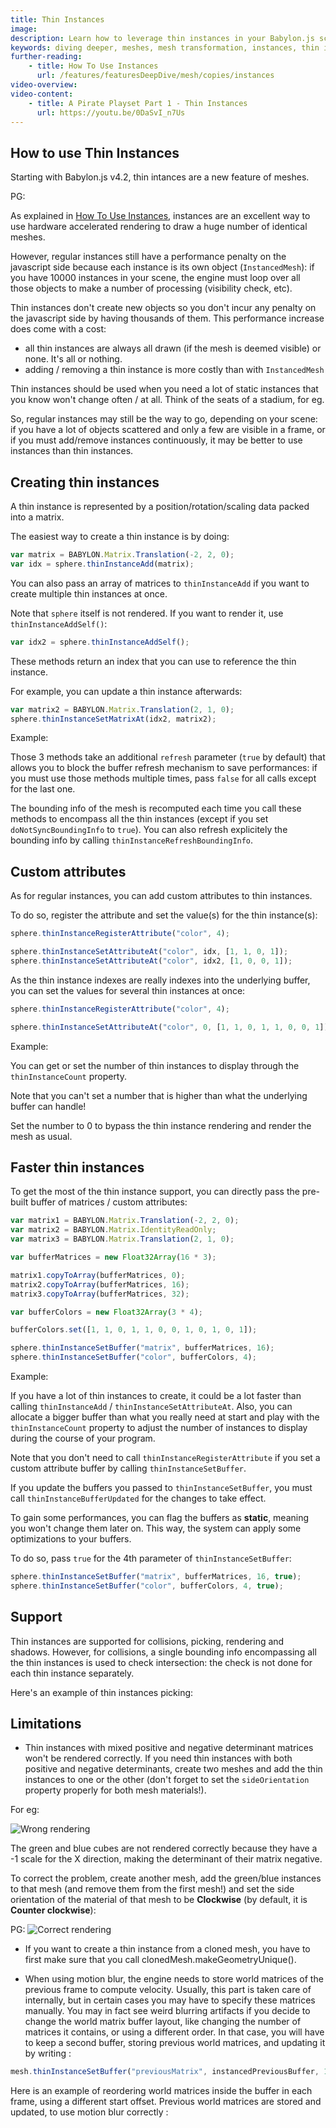 ```yaml
---
title: Thin Instances
image: 
description: Learn how to leverage thin instances in your Babylon.js scenes.
keywords: diving deeper, meshes, mesh transformation, instances, thin instances
further-reading:
    - title: How To Use Instances
      url: /features/featuresDeepDive/mesh/copies/instances
video-overview:
video-content:
    - title: A Pirate Playset Part 1 - Thin Instances
      url: https://youtu.be/0DaSvI_n7Us
---
```


## How to use Thin Instances
Starting with Babylon.js v4.2, thin intances are a new feature of meshes.

PG: <Playground id="#V1JE4Z#1" title="Thin Instances Example" description="Simple example of using thin instances."/>

As explained in [How To Use Instances](/features/featuresDeepDive/mesh/copies/instances), instances are an excellent way to use hardware accelerated rendering to draw a huge number of identical meshes.

However, regular instances still have a performance penalty on the javascript side because each instance is its own object (`InstancedMesh`): if you have 10000 instances in your scene, the engine must loop over all those objects to make a number of processing (visibility check, etc).

Thin instances don't create new objects so you don't incur any penalty on the javascript side by having thousands of them. This performance increase does come with a cost:
* all thin instances are always all drawn (if the mesh is deemed visible) or none. It's all or nothing.
* adding / removing a thin instance is more costly than with `InstancedMesh`

Thin instances should be used when you need a lot of static instances that you know won't change often / at all. Think of the seats of a stadium, for eg.

So, regular instances may still be the way to go, depending on your scene: if you have a lot of objects scattered and only a few are visible in a frame, or if you must add/remove instances continuously, it may be better to use instances than thin instances.

<Youtube id="0DaSvI_n7Us"/>

## Creating thin instances
A thin instance is represented by a position/rotation/scaling data packed into a matrix.

The easiest way to create a thin instance is by doing:
```javascript
var matrix = BABYLON.Matrix.Translation(-2, 2, 0);
var idx = sphere.thinInstanceAdd(matrix);
```

You can also pass an array of matrices to `thinInstanceAdd` if you want to create multiple thin instances at once.

Note that `sphere` itself is not rendered. If you want to render it, use `thinInstanceAddSelf()`:
```javascript
var idx2 = sphere.thinInstanceAddSelf();
```

These methods return an index that you can use to reference the thin instance.

For example, you can update a thin instance afterwards:
```javascript
var matrix2 = BABYLON.Matrix.Translation(2, 1, 0);
sphere.thinInstanceSetMatrixAt(idx2, matrix2);
```

Example: <Playground id="#217750" title="Creating Thin Instances" description="Simple example of creating thin instances."/>

Those 3 methods take an additional `refresh` parameter (`true` by default) that allows you to block the buffer refresh mechanism to save performances: if you must use those methods multiple times, pass `false` for all calls except for the last one.

The bounding info of the mesh is recomputed each time you call these methods to encompass all the thin instances (except if you set `doNotSyncBoundingInfo` to `true`). You can also refresh explicitely the bounding info by calling `thinInstanceRefreshBoundingInfo`.

## Custom attributes
As for regular instances, you can add custom attributes to thin instances.

To do so, register the attribute and set the value(s) for the thin instance(s):
```typescript
sphere.thinInstanceRegisterAttribute("color", 4);

sphere.thinInstanceSetAttributeAt("color", idx, [1, 1, 0, 1]);
sphere.thinInstanceSetAttributeAt("color", idx2, [1, 0, 0, 1]);
```

As the thin instance indexes are really indexes into the underlying buffer, you can set the values for several thin instances at once:
```typescript
sphere.thinInstanceRegisterAttribute("color", 4);

sphere.thinInstanceSetAttributeAt("color", 0, [1, 1, 0, 1, 1, 0, 0, 1]);
```

Example: <Playground id="#217750#1" title="Thin Instances Custom Attributes" description="Simple example of thin instances with custom attributes."/>

You can get or set the number of thin instances to display through the `thinInstanceCount` property.

Note that you can't set a number that is higher than what the underlying buffer can handle!

Set the number to 0 to bypass the thin instance rendering and render the mesh as usual.

## Faster thin instances
To get the most of the thin instance support, you can directly pass the pre-built buffer of matrices / custom attributes:
```typescript
var matrix1 = BABYLON.Matrix.Translation(-2, 2, 0);
var matrix2 = BABYLON.Matrix.IdentityReadOnly;
var matrix3 = BABYLON.Matrix.Translation(2, 1, 0);

var bufferMatrices = new Float32Array(16 * 3);

matrix1.copyToArray(bufferMatrices, 0);
matrix2.copyToArray(bufferMatrices, 16);
matrix3.copyToArray(bufferMatrices, 32);

var bufferColors = new Float32Array(3 * 4);

bufferColors.set([1, 1, 0, 1, 1, 0, 0, 1, 0, 1, 0, 1]);

sphere.thinInstanceSetBuffer("matrix", bufferMatrices, 16);
sphere.thinInstanceSetBuffer("color", bufferColors, 4);
```

Example: <Playground id="#217750#2" title="Thin Instances Example" description="Simple example showing how to use thin instances."/>

If you have a lot of thin instances to create, it could be a lot faster than calling `thinInstanceAdd` / `thinInstanceSetAttributeAt`. Also, you can allocate a bigger buffer than what you really need at start and play with the `thinInstanceCount` property to adjust the number of instances to display during the course of your program.

Note that you don't need to call `thinInstanceRegisterAttribute` if you set a custom attribute buffer by calling `thinInstanceSetBuffer`.

If you update the buffers you passed to `thinInstanceSetBuffer`, you must call `thinInstanceBufferUpdated` for the changes to take effect.

To gain some performances, you can flag the buffers as **static**, meaning you won't change them later on. This way, the system can apply some optimizations to your buffers.

To do so, pass `true` for the 4th parameter of `thinInstanceSetBuffer`:
```javascript
sphere.thinInstanceSetBuffer("matrix", bufferMatrices, 16, true);
sphere.thinInstanceSetBuffer("color", bufferColors, 4, true);
```

## Support

Thin instances are supported for collisions, picking, rendering and shadows. However, for collisions, a single bounding info encompassing all the thin instances is used to check intersection: the check is not done for each thin instance separately.

Here's an example of thin instances picking: <Playground id="#RC2IAH#115" title="Thin Instances Picking Example" description="Simple example of using picking with thin instances."/>

## Limitations

* Thin instances with mixed positive and negative determinant matrices won't be rendered correctly. If you need thin instances with both positive and negative determinants, create two meshes and add the thin instances to one or the other (don't forget to set the `sideOrientation` property properly for both mesh materials!).

For eg: <Playground id="#217750#3" title="Thin Instances Wrong Rendering" description="Simple example of thin instances with wrong rendering."/>

![Wrong rendering](/img/how_to/Mesh/thinInstancesWrongSideOrientation.png)

The green and blue cubes are not rendered correctly because they have a -1 scale for the X direction, making the determinant of their matrix negative.

To correct the problem, create another mesh, add the green/blue instances to that mesh (and remove them from the first mesh!) and set the side orientation of the material of that mesh to be **Clockwise** (by default, it is **Counter clockwise**):

PG: <Playground id="#217750#4" title="Thin Instances Correct Rendering" description="Simple example of thin instances with correct rendering."/>
![Correct rendering](/img/how_to/Mesh/thinInstancesOkSideOrientation.png)

* If you want to create a thin instance from a cloned mesh, you have to first make sure that you call clonedMesh.makeGeometryUnique().

* When using motion blur, the engine needs to store world matrices of the previous frame to compute velocity. Usually, this part is taken care of internally, but in certain cases you may have to specify these matrices manually. You may in fact see weird blurring artifacts if you decide to change the world matrix buffer layout, like changing the number of matrices it contains, or using a different order. In that case, you will have to keep a second buffer, storing previous world matrices, and updating it by writing :

```javascript
mesh.thinInstanceSetBuffer("previousMatrix", instancedPreviousBuffer, 16);
```

Here is an example of reordering world matrices inside the buffer in each frame, using a different start offset. Previous world matrices are stored and updated, to use motion blur correctly :
<Playground id="#HJGC2G#59" title="Thin instances previous matrices motion blur" description="Updating manually previous world matrices for thin instances to work with motion blur"/>
